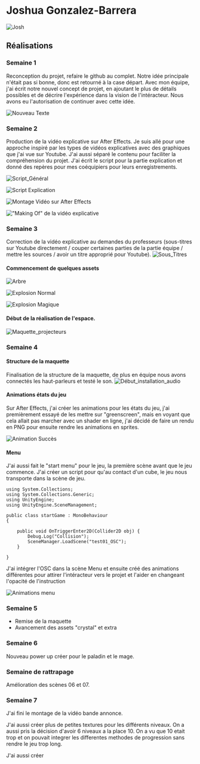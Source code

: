 # Joshua Gonzalez-Barrera

<!--<img src="./josh_00000.jpg" alt="josh" width="720"/>-->
![Josh](./josh_00000.jpg)

 ## Réalisations

 <!-- Une image par semaine de la réalisation dont tu es le plus fier avec une légende -->
### Semaine 1
Reconception du projet, refaire le github au complet. Notre idée principale n'était pas si bonne, donc est retourné à la case départ. Avec mon équipe, j'ai écrit notre nouvel concept de projet, en ajoutant le plus de détails possibles et de décrire l'expérience dans la vision de l'intéracteur. Nous avons eu l'autorisation de continuer avec cette idée.

![Nouveau Texte](../../Assets/images/images_doc_joshua/nouveauText.jpg)

### Semaine 2
Production de la vidéo explicative sur After Effects. Je suis allé pour une approche inspiré par les types de vidéos explicatives avec des graphiques que j'ai vue sur Youtube. J'ai aussi séparé le contenu pour faciliter la compréhension du projet. J'ai écrit le script pour la partie explication et donné des repères pour mes coéquipiers pour leurs enregistrements.

![Script_Général](../../Assets/images/images_doc_joshua/scriptGeneral.jpg)


![Script Explication](../../Assets/images/images_doc_joshua/scriptExplication.jpg)


![Montage Vidéo sur After Effects](../../Assets/images/images_doc_joshua/montage_etheria.jpg)


!["Making Of" de la vidéo explicative](../../Assets/images/images_doc_joshua/montage_video.jpg)


### Semaine 3 
Correction de la vidéo explicative au demandes du professeurs (sous-titres sur Youtube directement / couper certaines parties de la partie équipe / mettre les sources / avoir un titre approprié pour Youtube).
![Sous_Titres](../../Assets/images/images_doc_joshua/soustitres.jpg)

#### Commencement de quelques assets

![Arbre](../../Assets/images/images_doc_joshua/tree.png) 

![Explosion Normal](../../Assets/images/images_doc_joshua/explosion.gif)

![Explosion Magique](../../Assets/images/images_doc_joshua/explosion_magic.gif)


#### Début de la réalisation de l'espace.

![Maquette_projecteurs](../../Assets/images/images_doc_joshua/InstallationMaquette.jpg)

### Semaine 4
#### Structure de la maquette
Finalisation de la structure de la maquette, de plus en équipe nous avons connectés les haut-parleurs et testé le son. 
![Début_installation_audio](../../Assets/images/images_doc_joshua/audioInstallation.jpg)

#### Animations états du jeu
Sur After Effects, j'ai créer les animations pour les états du jeu, j'ai premièrement essayé de les mettre sur "greenscreen", mais en voyant que cela allait pas marcher avec un shader en ligne, j'ai décidé de faire un rendu en PNG pour ensuite rendre les animations en sprites. 

![Animation Succès](../../Assets/images/images_doc_joshua/animationSucces.gif)

#### Menu
J'ai aussi fait le "start menu" pour le jeu, la première scène avant que le jeu commence. J'ai créer un script pour qu'au contact d'un cube, le jeu nous transporte dans la scène de jeu.
```
using System.Collections;
using System.Collections.Generic;
using UnityEngine;
using UnityEngine.SceneManagement;

public class startGame : MonoBehaviour
{
    
    public void OnTriggerEnter2D(Collider2D obj) {
        Debug.Log("Collision");
        SceneManager.LoadScene("test01_OSC");
    }

}
```
J'ai intégrer l'OSC dans la scène Menu et ensuite créé des animations différentes pour attirer l'intéracteur vers le projet et l'aider en changeant l'opacité de l'instruction

![Animations menu](../../Assets/images/images_doc_joshua/etheriaMenu.jpg)

### Semaine 5

- Remise de la maquette
- Avancement des assets "crystal" et extra

### Semaine 6

Nouveau power up créer pour le paladin et le mage.



### Semaine de rattrapage

Amélioration des scènes 06 et 07.

### Semaine 7

J'ai fini le montage de la vidéo bande annonce.


J'ai aussi créer plus de petites textures pour les différents niveaux. On a aussi pris la décision d'avoir 6 niveaux a la place 10. On a vu que 10 etait trop et on pouvait integrer les differentes methodes de progression sans rendre le jeu trop long.


J'ai aussi créer

